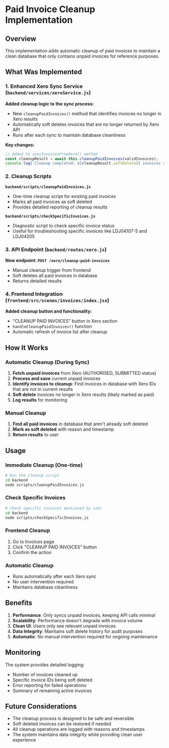 # Paid Invoice Cleanup Implementation

## Overview

This implementation adds automatic cleanup of paid invoices to maintain a clean database that only contains unpaid invoices for reference purposes.

## What Was Implemented

### 1. Enhanced Xero Sync Service (`backend/services/xeroService.js`)

**Added cleanup logic to the sync process:**
- New `cleanupPaidInvoices()` method that identifies invoices no longer in Xero results
- Automatically soft deletes invoices that are no longer returned by Xero API
- Runs after each sync to maintain database cleanliness

**Key changes:**
```javascript
// Added to syncInvoicesFromXero() method
const cleanupResult = await this.cleanupPaidInvoices(validInvoices);
console.log(`Cleanup completed: ${cleanupResult.softDeleted} invoices soft deleted`);
```

### 2. Cleanup Scripts

**`backend/scripts/cleanupPaidInvoices.js`**
- One-time cleanup script for existing paid invoices
- Marks all paid invoices as soft deleted
- Provides detailed reporting of cleanup results

**`backend/scripts/checkSpecificInvoices.js`**
- Diagnostic script to check specific invoice status
- Useful for troubleshooting specific invoices like LDJ04107-5 and LDJ04205

### 3. API Endpoint (`backend/routes/xero.js`)

**New endpoint: `POST /xero/cleanup-paid-invoices`**
- Manual cleanup trigger from frontend
- Soft deletes all paid invoices in database
- Returns detailed results

### 4. Frontend Integration (`frontend/src/scenes/invoices/index.jsx`)

**Added cleanup button and functionality:**
- "CLEANUP PAID INVOICES" button in Xero section
- `handleCleanupPaidInvoices()` function
- Automatic refresh of invoice list after cleanup

## How It Works

### Automatic Cleanup (During Sync)
1. **Fetch unpaid invoices** from Xero (AUTHORISED, SUBMITTED status)
2. **Process and save** current unpaid invoices
3. **Identify invoices to cleanup**: Find invoices in database with Xero IDs that are not in current results
4. **Soft delete** invoices no longer in Xero results (likely marked as paid)
5. **Log results** for monitoring

### Manual Cleanup
1. **Find all paid invoices** in database that aren't already soft deleted
2. **Mark as soft deleted** with reason and timestamp
3. **Return results** to user

## Usage

### Immediate Cleanup (One-time)
```bash
# Run the cleanup script
cd backend
node scripts/cleanupPaidInvoices.js
```

### Check Specific Invoices
```bash
# Check specific invoices mentioned by user
cd backend
node scripts/checkSpecificInvoices.js
```

### Frontend Cleanup
1. Go to Invoices page
2. Click "CLEANUP PAID INVOICES" button
3. Confirm the action

### Automatic Cleanup
- Runs automatically after each Xero sync
- No user intervention required
- Maintains database cleanliness

## Benefits

1. **Performance**: Only syncs unpaid invoices, keeping API calls minimal
2. **Scalability**: Performance doesn't degrade with invoice volume
3. **Clean UI**: Users only see relevant unpaid invoices
4. **Data Integrity**: Maintains soft delete history for audit purposes
5. **Automatic**: No manual intervention required for ongoing maintenance

## Monitoring

The system provides detailed logging:
- Number of invoices cleaned up
- Specific invoice IDs being soft deleted
- Error reporting for failed operations
- Summary of remaining active invoices

## Future Considerations

- The cleanup process is designed to be safe and reversible
- Soft deleted invoices can be restored if needed
- All cleanup operations are logged with reasons and timestamps
- The system maintains data integrity while providing clean user experience 